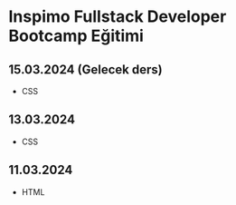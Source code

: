 # Inspimo Fullstack Developer Bootcamp Eğitimi

## 15.03.2024 (Gelecek ders)
- CSS

## 13.03.2024
- CSS

## 11.03.2024
- HTML